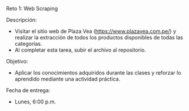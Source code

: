 Reto 1: Web Scraping

Descripción:
- Visitar el sitio web de Plaza Vea (https://www.plazavea.com.pe/) y realizar la extracción de todos los productos disponibles de todas las categorías. 
- Al completar esta tarea, subir el archivo al repositorio.

Objetivo:
- Aplicar los conocimientos adquiridos durante las clases y reforzar lo aprendido mediante una actividad práctica.

Fecha de entrega:
- Lunes, 6:00 p.m. 
